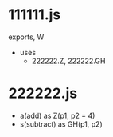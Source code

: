 # 111111.js

exports, W
- uses
  - 222222.Z, 222222.GH

# 222222.js
- a(add) as Z(p1, p2 = 4) 
- s(subtract) as GH(p1, p2)

